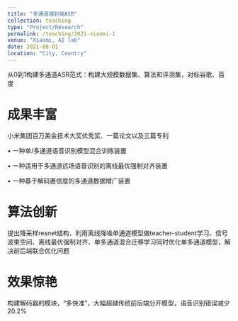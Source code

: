 ```yaml
---
title: "多通道端到端ASR"
collection: teaching
type: "Project/Research"
permalink: /teaching/2021-xiaomi-1
venue: "Xiaomi, AI lab"
date: 2021-09-01
location: "City, Country"
---
```


从0到1构建多通道ASR范式：构建大规模数据集、算法和评测集，对标谷歌、百度


成果丰富
======
小米集团百万美金技术大奖优秀奖、一篇论文以及三篇专利

• 一种单/多通道语音识别模型混合训练装置

• 一种适用于多通道远场语音识别的离线最优强制对齐装置

• 一种基于解码置信度的多通道数据增广装置

算法创新
======
提出降采样resnet结构、利用离线降噪单通道模型做teacher-student学习、信号波束空间、离线最优强制对齐、单多通道混合迁移学习同时优化单多通道模型，解决前后端联合优化问题

效果惊艳
======
构建解码器的模块，“多快准”，大幅超越传统前后端分开模型，语音识别错误减少20.2%

